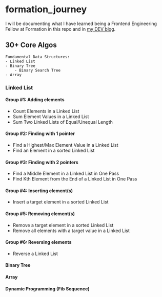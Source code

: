# formation_journey
I will be documenting what I have learned being a Frontend Engineering Fellow at Formation in this repo and in [my DEV blog](https://dev.to/ngl4). 

## 30+ Core Algos

```
Fundamental Data Structures: 
- Linked List 
- Binary Tree 
    - Binary Search Tree
- Array 
```

### Linked List 

#### Group #1: Adding elements

- Count Elements in a Linked List
- Sum Element Values in a Linked List
- Sum Two Linked Lists of Equal/Unequal Length

#### Group #2: Finding with 1 pointer

- Find a Highest/Max Element Value in a Linked List
- Find an Element in a sorted Linked List

#### Group #3: Finding with 2 pointers

- Find a Middle Element in a Linked List in One Pass
- Find Kth Element from the End of a Linked List in One Pass

#### Group #4: Inserting element(s)

- Insert a target element in a sorted Linked List

#### Group #5: Removing element(s)

- Remove a target element in a sorted Linked List
- Remove all elements with a target value in a Linked List

#### Group #6: Reversing elements

- Reverse a Linked List


#### Binary Tree 


#### Array 


#### Dynamic Programming (Fib Sequence)


